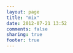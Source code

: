 ```yaml
---
layout: page
title: "mix"
date: 2012-07-21 13:52
comments: false
sharing: true
footer: true
---
```


